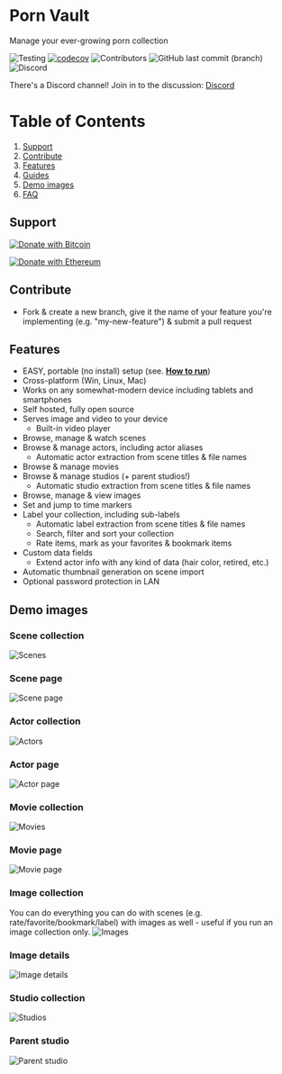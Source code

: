 # Porn Vault

Manage your ever-growing porn collection

![Testing](https://github.com/porn-vault/porn-vault/workflows/Push%20dev/badge.svg)
[![codecov](https://codecov.io/gh/porn-vault/porn-vault/branch/dev/graph/badge.svg?token=33C0ELH6GI)](https://codecov.io/gh/porn-vault/porn-vault)
![Contributors](https://img.shields.io/github/contributors/porn-vault/porn-vault)
![GitHub last commit (branch)](https://img.shields.io/github/last-commit/porn-vault/porn-vault/dev)
![Discord](https://img.shields.io/discord/652499331265331245)

There's a Discord channel! Join in to the discussion: [Discord](https://discord.gg/t499hxK)

# Table of Contents

1. [Support](#support)
2. [Contribute](#contribute)
3. [Features](#features)
4. [Guides](https://github.com/porn-vault/porn-vault/blob/dev/doc/guides.md)
5. [Demo images](#demo-images)
6. [FAQ](https://github.com/porn-vault/porn-vault/wiki/Frequently-Asked-Questions)

## Support

[![Donate with Bitcoin](https://en.cryptobadges.io/badge/big/1Bw82zC5FnVtw93ZrcALQTeZBXgtVWH75n)](https://en.cryptobadges.io/donate/1Bw82zC5FnVtw93ZrcALQTeZBXgtVWH75n)

[![Donate with Ethereum](https://en.cryptobadges.io/badge/big/0x1138fb93fC9e3bAc3ab36949C2c806562bFDb621)](https://en.cryptobadges.io/donate/0x1138fb93fC9e3bAc3ab36949C2c806562bFDb621)

## Contribute

- Fork & create a new branch, give it the name of your feature you're implementing (e.g. "my-new-feature") & submit a pull request

## Features

- EASY, portable (no install) setup (see. [**How to run**](https://github.com/porn-vault/porn-vault/blob/dev/doc/guides.md#how-to-run))
- Cross-platform (Win, Linux, Mac)
- Works on any somewhat-modern device including tablets and smartphones
- Self hosted, fully open source
- Serves image and video to your device
  - Built-in video player
- Browse, manage & watch scenes
- Browse & manage actors, including actor aliases
  - Automatic actor extraction from scene titles & file names
- Browse & manage movies
- Browse & manage studios (+ parent studios!)
  - Automatic studio extraction from scene titles & file names
- Browse, manage & view images
- Set and jump to time markers
- Label your collection, including sub-labels
  - Automatic label extraction from scene titles & file names
  - Search, filter and sort your collection
  - Rate items, mark as your favorites & bookmark items
- Custom data fields
  - Extend actor info with any kind of data (hair color, retired, etc.)
- Automatic thumbnail generation on scene import
- Optional password protection in LAN

## Demo images

### Scene collection

![Scenes](https://raw.githubusercontent.com/porn-vault/porn-vault/dev/doc/img/scene_collection.jpg)

### Scene page

![Scene page](https://raw.githubusercontent.com/porn-vault/porn-vault/dev/doc/img/scene_details.jpg)

### Actor collection

![Actors](https://raw.githubusercontent.com/porn-vault/porn-vault/dev/doc/img/actor_collection.jpg)

### Actor page

![Actor page](https://raw.githubusercontent.com/porn-vault/porn-vault/dev/doc/img/actor_details.jpg)

### Movie collection

![Movies](https://raw.githubusercontent.com/porn-vault/porn-vault/dev/doc/img/movie_collection.jpg)

### Movie page

![Movie page](https://raw.githubusercontent.com/porn-vault/porn-vault/dev/doc/img/movie_details.jpg)

### Image collection

You can do everything you can do with scenes (e.g. rate/favorite/bookmark/label) with images as well - useful if you run an image collection only.
![Images](https://raw.githubusercontent.com/porn-vault/porn-vault/dev/doc/img/image_collection.jpg)

### Image details

![Image details](https://raw.githubusercontent.com/porn-vault/porn-vault/dev/doc/img/image_details.jpg)

### Studio collection

![Studios](https://raw.githubusercontent.com/porn-vault/porn-vault/dev/doc/img/studio_collection.jpg)

### Parent studio

![Parent studio](https://raw.githubusercontent.com/porn-vault/porn-vault/dev/doc/img/parent_studio.jpg)
